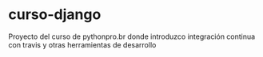 # curso-django
Proyecto del curso de pythonpro.br donde introduzco integración continua con travis y otras herramientas de desarrollo
